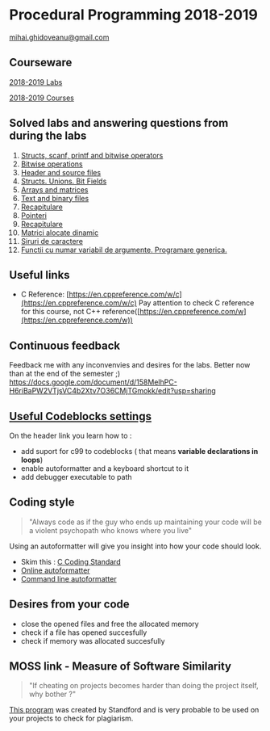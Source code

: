 # Procedural Programming 2018-2019 
[mihai.ghidoveanu@gmail.com](mailto:mihai.ghidoveanu@gmail.com)

## Courseware
[2018-2019 Labs](https://github.com/Mihaaai/laborator-pp/tree/master/labs)
 
[2018-2019 Courses](https://github.com/Mihaaai/laborator-pp/tree/master/courses)

## Solved labs and answering questions from during the labs
1. [Structs, scanf, printf and bitwise operators](https://github.com/Mihaaai/laborator-pp/tree/master/solved/Lab1)
2. [Bitwise operations](https://github.com/Mihaaai/laborator-pp/tree/master/solved/Lab2)
3. [Header and source files](https://github.com/Mihaaai/laborator-pp/tree/master/solved/Lab3)
4. [Structs. Unions. Bit Fields](https://github.com/Mihaaai/laborator-pp/tree/master/solved/Lab4)
5. [Arrays and matrices](https://github.com/Mihaaai/laborator-pp/tree/master/solved/Lab5)
6. [Text and binary files](https://github.com/Mihaaai/laborator-pp/tree/master/solved/Lab6)
7. [Recapitulare ](https://github.com/Mihaaai/laborator-pp/tree/master/solved/Lab7)
8. [Pointeri ](https://github.com/Mihaaai/laborator-pp/tree/master/solved/Lab8)
9. [Recapitulare ](https://github.com/Mihaaai/laborator-pp/tree/master/solved/Lab9)
10. [Matrici alocate dinamic](https://github.com/Mihaaai/laborator-pp/tree/master/solved/Lab10)
11. [Siruri de caractere](https://github.com/Mihaaai/laborator-pp/tree/master/solved/Lab11)
12. [Functii cu numar variabil de argumente. Programare generica.](https://github.com/Mihaaai/laborator-pp/tree/master/solved/Lab12)



## Useful links
* C Reference: [https://en.cppreference.com/w/c](https://en.cppreference.com/w/c)
	Pay attention to check C reference for this course, not C++ reference([https://en.cppreference.com/w](https://en.cppreference.com/w))

## Continuous feedback
Feedback me with any inconvenvies and desires for the labs. Better now than at the end of the semester ;)
https://docs.google.com/document/d/158MelhPC-H6riBaPW2VTjsVC4b2Xtv7O36CMjTGmokk/edit?usp=sharing

## [Useful Codeblocks settings](https://github.com/Mihaaai/laborator-pp/tree/master/codeblocks/)

On the header link you learn how to :
+ add suport for c99 to codeblocks ( that means **variable declarations in loops**)
+ enable autoformatter and a keyboard shortcut to it
+ add debugger executable to path

## Coding style
> "Always code as if the guy who ends up maintaining your code will be a violent psychopath who knows where you live"

Using an autoformatter will give you insight into how your code should look.

+ Skim this : [C Coding Standard](https://users.ece.cmu.edu/~eno/coding/CCodingStandard.html)
+ [Online autoformatter](https://codebeautify.org/c-formatter-beautifier)
+ [Command line autoformatter](https://clang.llvm.org/docs/ClangFormat.html)

## Desires from your code
+ close the opened files and free the allocated memory 
+ check if a file has opened succesfully
+ check if memory was allocated succesfully

## MOSS link - Measure of Software Similarity
> "If cheating on projects becomes harder than doing the project itself, why bother ?"

[This program](https://theory.stanford.edu/~aiken/moss/) was created by Standford and is very probable to be used on your projects to check for plagiarism.

